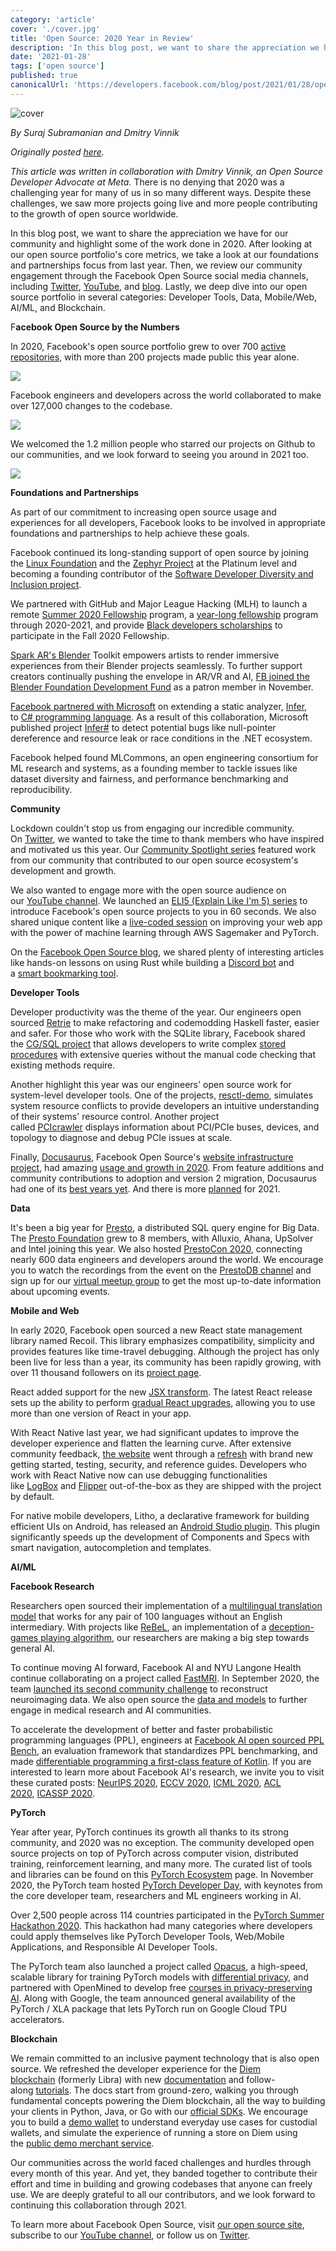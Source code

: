 ```yaml
---
category: 'article'
cover: './cover.jpg'
title: 'Open Source: 2020 Year in Review'
description: 'In this blog post, we want to share the appreciation we have for our community and highlight some of the work done in 2020.'
date: '2021-01-28'
tags: ['open source']
published: true
canonicalUrl: 'https://developers.facebook.com/blog/post/2021/01/28/open-source-2020-year-review/'
---
```


![cover](./cover.jpg)

*By Suraj Subramanian and Dmitry Vinnik*

*Originally posted [here](https://developers.facebook.com/blog/post/2021/01/28/open-source-2020-year-review/).*

*This article was written in collaboration with Dmitry Vinnik, an Open Source Developer Advocate at Meta.*
There is no denying that 2020 was a challenging year for many of us in so many different ways. Despite these challenges, we saw more projects going live and more people contributing to the growth of open source worldwide.

In this blog post, we want to share the appreciation we have for our community and highlight some of the work done in 2020. After looking at our open source portfolio's core metrics, we take a look at our foundations and partnerships focus from last year. Then, we review our community engagement through the Facebook Open Source social media channels, including [Twitter](https://l.facebook.com/l.php?u=https%3A%2F%2Ftwitter.com%2FfbOpenSource&h=AT0jrB5KbdQF87sS_mzc3rix3EMr3sVzTYG_S6Lx1wpTRbCW4z6CskWBsGyzwvkMkxZES2NaR122HYWrqrzRapcEylbHJso_peYL0PR6q6KG4GrKdTwz5_bqeDso2CYyc042LDRMhp4bod__ZUieoCqMIoWro3udGqgYd46Oiy4EECu3S61DHURF), [YouTube](https://l.facebook.com/l.php?u=https%3A%2F%2Fwww.youtube.com%2Fchannel%2FUCCQY962PmHabTjaHv2wJzfQ&h=AT3iOmN9HfJ_0cSWkjd_mpfSPKOuUMD_6F7npNQrphdQoX7A_cqPwJgypsBT5L31f87Ff8WNcTrilu56rm49W9Ddhv5t4DTMFawAUbdgh9Jo7EV4uo3zreQhfb8qvFad2xuvVkQxeBHLQ_BFxE5yZh4Ec-wvryoXWXeV_HuulJ4), and [blog](https://developers.facebook.com/blog/open_source/). Lastly, we deep dive into our open source portfolio in several categories: Developer Tools, Data, Mobile/Web, AI/ML, and Blockchain.

F**acebook Open Source by the Numbers**

In 2020, Facebook's open source portfolio grew to over 700 [active repositories](https://opensource.facebook.com/projects), with more than 200 projects made public this year alone.

![](https://scontent.fyvr1-1.fna.fbcdn.net/v/t39.2365-6/143326803_789981921931781_3625414714551932602_n.jpg?_nc_cat=104&ccb=1-7&_nc_sid=ad8a9d&_nc_ohc=U_pEBQBKRx8AX8NaZkU&_nc_ht=scontent.fyvr1-1.fna&oh=00_AfD5qqU3L8SX3V9pZBmafl49OYT8vOVgADQ3ObFu1hFieg&oe=636B2937)

Facebook engineers and developers across the world collaborated to make over 127,000 changes to the codebase.

![](https://scontent.fyvr1-1.fna.fbcdn.net/v/t39.2365-6/143272396_168278474745372_6971491882314882333_n.jpg?_nc_cat=111&ccb=1-7&_nc_sid=ad8a9d&_nc_ohc=lntReFoSzYkAX_Vbl97&_nc_ht=scontent.fyvr1-1.fna&oh=00_AfDZIl7a1_FxtJbmRcNWuL6oWzHxNQI7xC1htfEa173bGQ&oe=636958A9)

We welcomed the 1.2 million people who starred our projects on Github to our communities, and we look forward to seeing you around in 2021 too.

![](https://scontent.fyvr1-1.fna.fbcdn.net/v/t39.2365-6/143384413_540210096940347_1225666321604919029_n.jpg?_nc_cat=108&ccb=1-7&_nc_sid=ad8a9d&_nc_ohc=WcDnIsaLtuIAX-Zu_VE&_nc_ht=scontent.fyvr1-1.fna&oh=00_AfDOztalRERJC3C7jd478htYDddS_y03J-E9e-KXmJcLrA&oe=636B00BE)

**Foundations and Partnerships**

As part of our commitment to increasing open source usage and experiences for all developers, Facebook looks to be involved in appropriate foundations and partnerships to help achieve these goals.

Facebook continued its long-standing support of open source by joining the [Linux Foundation](https://l.facebook.com/l.php?u=https%3A%2F%2Fwww.linuxfoundation.org%2Fblog%2Ffacebooks-long-history-of-open-source-investments-deepens-with-platinum-level-linux-foundation-membership%2F&h=AT2QpYl1IfwuH8LJrilxDPd-5exDtYfA6rubzsJ3If9tlS71-dAl3F6ONultr2047DBsbl3qz2Z3BfLcg-eaEDgde9nsgtGAbFfzQ-H0yw8QaIQRwvaTciVkI8D0Ew1XPBAM3kMwGA0-UlxHSsZpBOXS6CyMjk_G7Iy72YGgcUw) and the [Zephyr Project](https://l.facebook.com/l.php?u=https%3A%2F%2Fzephyrproject.org%2Fgoogle-and-facebook-select-zephyr-rtos-for-next-generation-products%2F&h=AT3ld1bF5OHWv4LFwtOIhWoBFiR91RUODQKOLJg-oEAql3SQ8LM1SWJHfqu4ZVS7RfNm-UVe6VyhusjysZwiyQWPPyIl3t4up72SSKIkZ0rPbKv0kMlWxYx__qikLYCbwCWfQyKYdlr9FKNigNIM3i17siXETfOp9PtbVoLu4z36YdiGqP37qO3k) at the Platinum level and becoming a founding contributor of the [Software Developer Diversity and Inclusion project](https://l.facebook.com/l.php?u=https%3A%2F%2Fwww.linuxfoundation.org%2Fpress-release%2F2020%2F10%2Flinux-foundation-focuses-on-science-and-research-to-advance-diversity-and-inclusion-in-software-engineering%2F&h=AT3rFm_oE2LM7Qk-eb-wjRSEPcmCsrzWwIz8dySnvimX8UdSFUrdcEKrduopUhdYOwQBhfY_nlsEt3yR-aSdNzNT4vqLTaG1BO_qd7cFy0iljOL3GJdxYf2oEOOdi-iNAx2qEyTgDgnBsIhF76K6pXJO9lx5BNVgIMlQg9iXLS0).

We partnered with GitHub and Major League Hacking (MLH) to launch a remote [Summer 2020 Fellowship](https://l.facebook.com/l.php?u=https%3A%2F%2Fnews.mlh.io%2Fmlh-fellowship-the-future-of-tech-internships-05-04-2020&h=AT3oGSKk-xo3nGoCRycF2D5oW26oDqWxry8XmpHpddO5pBTm28Au3k5dwJZNOezf-e7LJkRWttPJz9IoiDEmPAMicZKG2rpyXVNUZ1afWsWhCuJmBKunQH9eX8WRgqZPkJ7h0KXKt3HLEM8IsxMxBguZWkh1Fa9Pw9Mkuwy_eEU) program, a [year-long fellowship](https://l.facebook.com/l.php?u=https%3A%2F%2Fnews.mlh.io%2Fwelcoming-facebook-back-as-a-sponsor-of-the-2020-2021-mlh-fellowship-08-12-2020&h=AT1_6L2BZICHH9qd_CuMn5QkL0xF7X_H9NzCPFJP0ppEqhtebFhTmxYswlnDqXLo2CvpVHOow2NgIz0wxFn8c2Dv1yfZqQLzqMNB343zAihoZlY-MJBKdXk_oEd8SdVByUxEJiPQleBlsFHPOPMBmKI2SQK_JhwLo2OwSPCXbEM) program through 2020-2021, and provide [Black developers scholarships](https://l.facebook.com/l.php?u=https%3A%2F%2Fnews.mlh.io%2Ffacebook-sponsors-major-league-hacking-scholarships-for-black-developers-08-26-2020&h=AT1dqr920xc9JDiRIGXpXDr5sd0-tiLsEuCZbUaSyqSSqb5MWU24Sh718LqN0NbORnOqrSFm0yUQuwGyu7ysN5ZfqEpIvE7Kbvz1bA-5S_bxOcqI_9__MqV7ZNvNrXiomwDXvYBV4gxhSQiwRMnJE6A8SjyoAHINe4w08xmqs_I) to participate in the Fall 2020 Fellowship.

[Spark AR's Blender](https://sparkar.facebook.com/blog/new-spark-ar-studio-integrations-arrive-in-blender/) Toolkit empowers artists to render immersive experiences from their Blender projects seamlessly. To further support creators continually pushing the envelope in AR/VR and AI, [FB joined the Blender Foundation Development Fund](https://l.facebook.com/l.php?u=https%3A%2F%2Fwww.blender.org%2Fpress%2Ffacebook-joins-the-blender-development-fund%2F&h=AT1rUW57hF5Kdz6fdkaO9dvdC1V_ZbC5fVMmIautNJZqVTFqIgbDuYCshZjzYBSgOzPbk5bJVpUuy0K-fKRh-Jl4lY2-o1EHawvbErK2f4_SGt7f73j8rYuq9miYy5GC-aUCnq_fvUkBGidkhrl-YsooULxQLYvi06OPeGiEYdA) as a patron member in November.

[Facebook partnered with Microsoft](https://l.facebook.com/l.php?u=https%3A%2F%2Fengineering.fb.com%2F2020%2F12%2F14%2Fopen-source%2Finfer%2F&h=AT3HGll4-DYvOQHTAUbI1EW2_pBNQvEkwCJmkKnVj_00x0gUsHghlb0qZ0PR-twVcUWcCHVujEcLWyJDgb9iciYKjFZccnW2MwRxsA4IyDSm3X-w_UaIzzS3vbFYuivWcgrdmhJ_4MNUfjHowmSSHDtnh7LClndNopEXquGti1E) on extending a static analyzer, [Infer](https://l.facebook.com/l.php?u=https%3A%2F%2Ffbinfer.com%2F&h=AT0--hhuN3ilpTt1ReF8RaSAaEOBwrTA6J2G9xoWsos-EgNEu1ybqs2bFdIglaOMtX_DYpTMiWUnO5wDnOgzh7NpfJdtQn1Ja-yoWAOeNNjS4v94RCLVTpTSnWbrAbfP1IGPOYZsEY0S_MTBTGBsIzr3XiNSApakE3QxvlsEnlQ), to [C# programming language](https://developers.facebook.com/blog/post/2021/01/28/open-source-2020-year-review/#). As a result of this collaboration, Microsoft published project [Infer#](https://l.facebook.com/l.php?u=http%3A%2F%2Fosoft.com%2Fen-us%2Fdotnet%2Fcsharp%2F&h=AT0npx5Y48RdvZXbN9OERwx9HBVPfwJxaZAQQuFArK8rUBTTKYDPNdmLRB1NuPH2Ze_KbGQk3SGTRw_VVR3ZuCoS6_rJ3-z_a8jMkmyID-h3sHbBZvi_BKbHJlInWC0My24sGXRhwayX0oCu7shkBSTD_X5XWXKuUFfrFMItRcg) to detect potential bugs like null-pointer dereference and resource leak or race conditions in the .NET ecosystem.

Facebook helped found MLCommons, an open engineering consortium for ML research and systems, as a founding member to tackle issues like dataset diversity and fairness, and performance benchmarking and reproducibility.

**Community**

Lockdown couldn't stop us from engaging our incredible community. On [Twitter](https://l.facebook.com/l.php?u=https%3A%2F%2Ftwitter.com%2Ffbopensource&h=AT2Exnq_OWSIc-4RNc_GrvXw-Ku4Uyyefx88E2oDxlw7Y9igM1k3PiH7JMyuh3QoCP3hrAqVQlNGaBt4VgjWaaoKpBNSrFAwJdWeuLWC8ty5Vf3cocUUhBPBxEYNlTMiNVjNPHOtFheqrvui4HPBAH_EQur6snUUouXcGG74ZGRmdSV_7-4DIonv), we wanted to take the time to thank members who have inspired and motivated us this year. Our [Community Spotlight series](https://l.facebook.com/l.php?u=https%3A%2F%2Ftwitter.com%2Fsearch%3Fq%3Dcommunity%2520member%2520spotlight%2520%28from%253Afbopensource%29%26src%3Dtyped_query&h=AT3vcp_Fw_vXUGP3AYqTs59p7dh2utwxD9nx1O2URwNJTCyyIUGJQupvZUGfFKXNdrEv7AFPsBOxtsOchNTvLJ07-RzTB8akIX1ktFqVzWqruDbaDroNe4uaSFTIYu_p4A-AJdelw6lKRXp_n6hsC8RA2gXn8R5i9x5HfAn0LJE) featured work from our community that contributed to our open source ecosystem's development and growth.

We also wanted to engage more with the open source audience on our [YouTube channel](https://l.facebook.com/l.php?u=https%3A%2F%2Fwww.youtube.com%2Fc%2FFacebookOpenSource&h=AT2s6FDUoqwiYPmpGFGcO2N-B7Dx15_ueobKuU_DnSvz08uj2L7g_P0bTrF2tD_MhSpt3-pwgCoiZNLX6x9L9kBfVjChUHYwM467_Tcs4D0egwO6HX9Kk1UshYNHwTbLNqR7-v6nRFawy4WWNQn_uzVm_7FeZadQDyj7eTZIci4). We launched an [ELI5 (Explain Like I'm 5) series](https://l.facebook.com/l.php?u=https%3A%2F%2Fwww.youtube.com%2Fplaylist%3Flist%3DPLzIwronG0sE7cCot-0yCbnuR6sAe7PIYX&h=AT2PqM4kUWoNPXtg_mN6ujGe0rch5QlWwh2DsUjhGno_GFN3TskJWnb4pY7XvWrQl5SnydhEf1t759LzPFZnE_KMhlP_N2i23u-wzoiozK3nF5QvfWMzUumZ0FDQsQrENuFDJL4e8mjBvuI6QRaPTmht-nNvvcjK_DGXM8G3-vo) to introduce Facebook's open source projects to you in 60 seconds. We also shared unique content like a [live-coded session](https://l.facebook.com/l.php?u=https%3A%2F%2Fwww.youtube.com%2Fwatch%3Fv%3D-eNu5hS94z4&h=AT1RVJElnpQpxgFyo9_MDZSVqEcYE7ynFboXcPU38qbGse-0OktfU_R33_yDqtgLZrh5lYAsJpQiSk0EV6yEqzhFYH_t25mX4anCcAA3dKgOlaMEM1F__hbWUZZbAJaUdBTZ6Tl7vc5FbyfvRYARZOAN3-QBT1be31AK32-nNfWqvMGngF42QmX0) on improving your web app with the power of machine learning through AWS Sagemaker and PyTorch.

On the [Facebook Open Source blog](https://developers.facebook.com/blog/open_source/), we shared plenty of interesting articles like hands-on lessons on using Rust while building a [Discord bot](https://developers.facebook.com/blog/post/2020/09/30/build-discord-bot-with-rust-and-serenity/) and a [smart bookmarking tool](https://developers.facebook.com/blog/post/2020/06/03/build-smart-bookmarking-tool-rust-rocket/).

**Developer Tools**

Developer productivity was the theme of the year. Our engineers open sourced [Retrie](https://l.facebook.com/l.php?u=https%3A%2F%2Fengineering.fb.com%2F2020%2F07%2F06%2Fopen-source%2Fretrie%2F&h=AT0O9gR1xtmjZ6zu8PNlWdJalaHxsA6U25jxWR9b9oIOVrvj_hSx-Kbht9vrv3psyWV3Bt5nVwcIMYNhYMOu4LRqVm9uUpK-CgECH_FPMfOMpqni5ZsDVQ17gDyxmAyqKSNVuLlWuFrYZ6lUxrgeSbRrhDr5y_jfZG6fM2bDgNg) to make refactoring and codemodding Haskell faster, easier and safer. For those who work with the SQLite library, Facebook shared the [CG/SQL project](https://l.facebook.com/l.php?u=https%3A%2F%2Fcgsql.dev%2F&h=AT155I5W0U2JIZSP1ZZDa3sGsUwG_PzEjyvTgZPg3xhVFOy7VoGu2ToBr6X__wqyKhbhfvwisWLkR251gq-HXJhgztq4o9gkU_zJnMzqaqHnfL4VUb3xJt7QpoIaL3VHp45XNPBt2OwbwhO_2VBRVG9h4K4OaussUE36yddLDIc) that allows developers to write complex [stored procedures](https://l.facebook.com/l.php?u=https%3A%2F%2Fwww.w3schools.com%2Fsql%2Fsql_stored_procedures.asp&h=AT1xIL3E989d5KiVydDqlCSOo4cx_33HW71o2Zoi2ZyhEufLuOva9wDmUUNOIRfQ0vDf1Ggxr7EoIMchQCa37TdDMZyjT_x-lqATMpLWjLAmGUrHnO2iMZ1QpsfaKZ9yqtCYIXCvbXb7Jx8zgys95Hrx1W3yxoe_GMkcy6JqXMw) with extensive queries without the manual code checking that existing methods require.

Another highlight this year was our engineers' open source work for system-level developer tools. One of the projects, [resctl-demo](https://l.facebook.com/l.php?u=https%3A%2F%2Fengineering.fb.com%2F2020%2F10%2F14%2Fdeveloper-tools%2Fintroducing-resctl-demo-better-resource-control-with-simulation%2F&h=AT1LsBBSUPesLd5AS8MjXLGPObQHC54CU_TzQuF9WKrmH0KGMHI581y8_5GABaf8ILnIpWcK3BYTnND4fyb4LVDiAifvpoRWxDP7fpKy0tQg5HhgX4ONu8kN-vGhfvEb7k99aCDf6nY_W55-taAGVM86vLuKDWzQCvnDKoJZGV8), simulates system resource conflicts to provide developers an intuitive understanding of their systems' resource control. Another project called [PCIcrawler](https://l.facebook.com/l.php?u=https%3A%2F%2Fengineering.fb.com%2F2020%2F08%2F05%2Fopen-source%2Fpcicrawler%2F&h=AT0NJ8n7euM7ysZMkL04Oz3CvzJoNJeRdklXWjXDGSsF1NNgUr4M6e4tV-QYSJl2OsR02i1LtxZAC8Q8F_kV-XmKIF7CtTzje5BEC7t2qt_ZdYDeBeErr1Jo87YRWCmSfqbKMWJH47jUYNMtycz8Ydmvey4qV87cJ-Lnm4giNpw) displays information about PCI/PCIe buses, devices, and topology to diagnose and debug PCIe issues at scale.

Finally, [Docusaurus](https://l.facebook.com/l.php?u=https%3A%2F%2Fv2.docusaurus.io%2F&h=AT0ji9MLcko9WlbZfWEWpwNizsr4hgVYv0caTTS7T38plqCpgwEovsPfJ-SuuLPgcpGPpc7Qf3o-O-s99YxIvHQB-ouF8A0-HL0tRKtHFoDHON-1oyUf5t7lXu3_V3eljtpFx9HE9eorroVrMPbrVFaqKHShIooJfM7rnK4Enc4), Facebook Open Source's [website infrastructure project](https://l.facebook.com/l.php?u=https%3A%2F%2Fgithub.com%2Ffacebook%2FDocusaurus&h=AT3g6ggliAW3op54elGgQmwi3U7eZA75hbjxYFCzgQsikxHgaoQF44Dx3Q5xzFH_qS1ABe2AgQe-MjzX_yB7K01ui3zQQAZ_nfH6UP0s8AhfKL_ynzpnKAHlTMf0xYThaEEnIcqgPDd6eGpI_2dTOVJXqWwEirPIQjXOzOQ0u1Q), had amazing [usage and growth in 2020](https://l.facebook.com/l.php?u=https%3A%2F%2Fv2.docusaurus.io%2Fblog%2F2021%2F01%2F19%2Fdocusaurus-2020-recap%2F&h=AT14kbcBz7REMLzLMvGIfDhJXm8XfkAyT0oAANB_O0FvQ2GpnDrnFCcENGFnVToVCW2_Pq0Nd-Smeb2dTnh-mqEHtLhw34I5FVp8OBfOG3rfBxV2kEbHL83M7T561M_6xcKCIFu06tJ3fLocW2VGxccUyZYEdbSA2jRUFjVW-o4). From feature additions and community contributions to adoption and version 2 migration, Docusaurus had one of its [best years yet](https://l.facebook.com/l.php?u=https%3A%2F%2Fv2.docusaurus.io%2Fblog%2F2021%2F01%2F19%2Fdocusaurus-2020-recap%2F%23github-activity&h=AT0oXbMO1bvi8VRXtfsQ39SxGS_Fk3u-yneHGnR-M25jQj1wV807-EA5PVIPKf3MbSYLPj9S1iYVO8Oj_Wr1C494nJGY4iunsrtPzkw6_Zq0pMtmqZbZ9jieU9yemnAtWpowODzZpoXcL1AqCSS6h9JbuDZg2YQlr7luxnjivEw). And there is more [planned](https://l.facebook.com/l.php?u=https%3A%2F%2Fv2.docusaurus.io%2Fblog%2F2021%2F01%2F19%2Fdocusaurus-2020-recap%2F%23whats-next&h=AT2wn6x_5NjnDsh2WNTNblwdFIlvlecbWOCja9J74euWfHacgY_SvY7KTRQzyQglh3MCcnpLCnszwWAiHuVlp-Vk1Zng_Pi6FRTrJOf9G2DPUCVunmh1yXmDtJ0tIK07BR56E-e9on3nI5_OluFAIgkLOKTh4uk_7j5lIY9HGsQ) for 2021.

**Data**

It's been a big year for [Presto](https://l.facebook.com/l.php?u=https%3A%2F%2Fprestodb.io%2F&h=AT2tanOmQZ6uU5RmeebHOapEwN9Hd80SOCDjS_xBL300n2kAwXrj62pT9bh60uFTSjTp4AdCKW6wP1pUvqRQzzWJqyvznQYjkEIolZ3fIxYOWvWfQeNNhHYIkhatTeU5oil_pLVA3SIUw_V-FDwgXRMJ8_79NNZABYL6YA9kwOE), a distributed SQL query engine for Big Data. The [Presto Foundation](https://l.facebook.com/l.php?u=https%3A%2F%2Fprestodb.io%2Fjoin.html&h=AT3zAp_VvXTRhm0l7cM5-DSVNpIXvUHwcMj8px9y6_df4zrCN8l0MAAKtfFFVMNr8OYpvOlEuyzhaLiEf7AujSdDCvcr0-K-i1THrO_JchAhGN8guZCcF7qkYhcykkt25r6WsEclBD4TCZE6IHTMez-Y6QE-fC8owjdSyBLFpqo) grew to 8 members, with Alluxio, Ahana, UpSolver and Intel joining this year. We also hosted [PrestoCon 2020](https://l.facebook.com/l.php?u=https%3A%2F%2Fprestodb.io%2Fprestocon.html&h=AT3a1kYP6AwzUg_5--k5bFrYXcWaWXqHbF1_NA-oD_zqxB17J2BAbil0WPGLqKGTWCRQP1aF60mlkv2BzW4TYaLprR-hHcWCHIqC7dPdf2XF0fEzyVA_glOkOWConRPOb4YtHAWQcyyRi_jZSx7i8CdUoQNhRTGxuYveSgoDHkc), connecting nearly 600 data engineers and developers around the world. We encourage you to watch the recordings from the event on the [PrestoDB channel](https://l.facebook.com/l.php?u=https%3A%2F%2Fwww.youtube.com%2Fchannel%2FUCwuYAEybmcgOfbPvG1SKiFg&h=AT1xqdUGw-1s_WhxNf9-Jgl1wi-jyNm44BjDto77GxJHTZw8fFLMdeIIa7LothV1-vw9OOqMOyuQugioZeL8DNNlcCukaJKSj3n1UXdZNB_Oc_zr9JpGdpRTjQOFkiDhgadkgIROZzycstpIJsYDxzrRToHKLer6dkPhf3WvAG0) and sign up for our [virtual meetup group](https://l.facebook.com/l.php?u=https%3A%2F%2Fwww.meetup.com%2Fprestodb%2F&h=AT0tBdJGrv2ja0ajm1Ta0DMzNqUYaF_GDQbxIUgVMLFC8Q9EK-F2b_3wZQ9pl7ZrRARp721naonzAC96NqU4FQ0jTvW5nhQD3JF4ba3Pv_4QPmSB8let7FJ_2vmfzmABl1hK99JoU-RDwP3Lnqx_CZGgAOyKJDXIgciJEQJ6RUg) to get the most up-to-date information about upcoming events.

**Mobile and Web**

In early 2020, Facebook open sourced a new React state management library named Recoil. This library emphasizes compatibility, simplicity and provides features like time-travel debugging. Although the project has only been live for less than a year, its community has been rapidly growing, with over 11 thousand followers on its [project page](https://l.facebook.com/l.php?u=https%3A%2F%2Fgithub.com%2Ffacebookexperimental%2FRecoil&h=AT1veDuUvjepUU7JwjUESgTDyrEKG8vCAfmai5rov10KaBSNrj2kzLEHnGKp45GNUWiPT62OJMo8HBYPu6Lrge5WivelZfi78w7DN7jbyTDepO9uySH22y_uLpmV0gYWBE6z-T9I_NKTHhB7mwmhUr3FNkUA8BBbTUSVc15Ej0o).

React added support for the new [JSX transform](https://l.facebook.com/l.php?u=https%3A%2F%2Freactjs.org%2Fblog%2F2020%2F09%2F22%2Fintroducing-the-new-jsx-transform.html&h=AT3YRy16Am6x32SyNOoycTdSSBVgxIg0aOZr3Js-pg7mWb9vyaNQw7-m0eLEr8KxpM1DuaUKoGW5Gu3niW3OMrbvh6gilHDsgsoIX0ia8p4xg_SZD4JA5Rp8KgVFkrK7ACL5heCvvWSkTUEn4Qo2fEBvdTqiJw8wpbsWgjS7Nts). The latest React release sets up the ability to perform [gradual React upgrades](https://l.facebook.com/l.php?u=https%3A%2F%2Freactjs.org%2Fblog%2F2020%2F10%2F20%2Freact-v17.html&h=AT3cK1VzrZWNY40qTASJOaJLTY2eJXUIbmq5soEwVnvkF2bywD15KI8SgyeA7oRfVxXaN6ERn7xfH5--Sm3vaj49Ww_NBaF3nRaBYDUcZNQGok5WwchV3Ph4VEFLZ2nn-iexcVYR2mG0g9L9eejMNFV8-qq4ecuojgJbN4UCS2w), allowing you to use more than one version of React in your app.

With React Native last year, we had significant updates to improve the developer experience and flatten the learning curve. After extensive community feedback, [the website](https://l.facebook.com/l.php?u=https%3A%2F%2Freactnative.dev%2F&h=AT1UC5U3JxEi-JoMcG9_NveOy6ZrxRb0ckF-Q3QFY5TJ5cQDhge4am2isKARHxoxY_3CkVEbMJhmLJ-EYsa1B-RTw5gvDxp1iMUnb0BFn6GPFn_qgK0K2ok8WtJt4qkReYE4_n96ufFfcDW2YHojBBdINqjiECkNxkJ2eWSPRUY) went through a [refresh](https://l.facebook.com/l.php?u=https%3A%2F%2Freactnative.dev%2Fblog%2F2020%2F07%2F23%2Fdocs-update&h=AT02BUL-yRD6a4Dh-gTc6u-Zu0ZNFP0cTK4Qk0_nmbjTl_dd1u0aibtMulzjgGYzMNTbY1IQg5ziZVSvCKxqZy14PWNmU_bDDyeFlhYFCvhd-f5JJnOV32jflpH0MmttYYDX355Tm4NR_vYRLVTQ4Ghyr0MMQEwos3b6qbB23VY) with brand new getting started, testing, security, and reference guides. Developers who work with React Native now can use debugging functionalities like [LogBox](https://l.facebook.com/l.php?u=https%3A%2F%2Freactnative.dev%2Fblog%2F2020%2F07%2F06%2Fversion-0.63%23logbox&h=AT0j76whqRmuSuCfuoVGeIlADZvlttoHxAUbyiPvseRF30N3g_wSjrpjKTU1ijeFgVjxs3lz1kZEh9NTzEKNfIZEN-Jyx-VY71men-KcsWXuGnfLioEzvHApjNjvasMli8NOF9sciHA3eHG9nV1H91hVTto3G9vazKNPT0VCHOs) and [Flipper](https://l.facebook.com/l.php?u=https%3A%2F%2Freactnative.dev%2Fblog%2F2020%2F03%2F26%2Fversion-0.62&h=AT3DFjJQpSvhEZTCqgv8wJh7MzLquIwGF3OZkvi3WORnAI2CDQDFN5_F5Z_kLQ6yiaX7s_dkkPDO0nu7WF2YC8e0-mwk63MzC9kyxyZlQgXA0I9Tn5wm4Ya-77COrSJPurDxSse5yymREjWwV75hDTPZtSI3iwkoHOFLmTOVM5s) out-of-the-box as they are shipped with the project by default.

For native mobile developers, Litho, a declarative framework for building efficient UIs on Android, has released an [Android Studio plugin](https://l.facebook.com/l.php?u=https%3A%2F%2Fplugins.jetbrains.com%2Fplugin%2F14468-litho&h=AT3lpLuXwoCU-3ValdM914Q4_OEVW0L77j5LObZ2jfscUQaLAFH7ff5nlAEkPIxpc-EMn7YBA1Iw8aO8YIpf97a9T0De_CUibfm7CV-kHOv6-BdzcNJrhbJuH-4-aUU6aMALaqUXv6ZkP07CJ22dZufp1sZY1mJO1o3VRK4hDqI). This plugin significantly speeds up the development of Components and Specs with smart navigation, autocompletion and templates.

**AI/ML**

**Facebook Research**

Researchers open sourced their implementation of a [multilingual translation model](https://ai.facebook.com/blog/introducing-many-to-many-multilingual-machine-translation/) that works for any pair of 100 languages without an English intermediary. With projects like [ReBeL](https://l.facebook.com/l.php?u=https%3A%2F%2Fgithub.com%2Ffacebookresearch%2Frebel%3Ffbclid%3DIwAR2Rpx9x3OC-f_t0CFmq1u7_xRteDqMDpxTwKAvPgFjML6iaAPTD3nqcCYw&h=AT0YT8b_c6DzqNaQJf1BW6NdO5079F7EGKZqEqfjpV4fdhnyNmz5lmgGfmmep2W_VK7byRvQWe42lvI1cFkUtCjNu9q5Tk6n-R4NDr-yVlcymNVbhJKNQCZ0gSvzp6u8jVAaIF00oH10YfgNGyv9ir0b_X8rDDwqNob8EQj3qDfFxbsHaUZM363U), an implementation of a [deception-games playing algorithm](https://ai.facebook.com/blog/rebel-a-general-game-playing-ai-bot-that-excels-at-poker-and-more/), our researchers are making a big step towards general AI.

To continue moving AI forward, Facebook AI and NYU Langone Health continue collaborating on a project called [FastMRI](https://l.facebook.com/l.php?u=https%3A%2F%2Ffastmri.org%2F&h=AT1kjicb5vbkzfzc8faQL9P79AuYJjyF64lfQYdhO4_HHoyZ2yLE3EQFUVWDQbqucMKvTuYjIlFxM578Yh7lAXnNycpnLfPzJ6EcjBxEgt_oSAHiKi_ajZ12pYMNvdprr2eVUK9lzwD0ClV10XUWHFbF7PTZV_gBwvUP_02EBBM). In September 2020, the team [launched its second community challenge](https://l.facebook.com/l.php?u=https%3A%2F%2Ffastmri.org%2Fleaderboards%2F&h=AT2kRYsn2Izpp-GZHi4sbunvH2HHbuDKg7So3ZATTQlqcMTZdsmEJdd0tXckoFwDBeu_VSuA5sbZDVkdYsGydIQuxBWp6UNfYE6Lt15G9Hw049TVVw4ULK7cKFWs6EA3mZ9tKzErOJzvWuu491Z6XkSysBAq7KnTMLC0P5gTWOM) to reconstruct neuroimaging data. We also open source the [data and models](https://l.facebook.com/l.php?u=https%3A%2F%2Fgithub.com%2Ffacebookresearch%2FfastMRI%2F&h=AT1gP8Aj_wdzCK7tDhogDT1XXgSzLPfmgytdWZ0thF3YEYqZrKp02r-W1Fypzw2B58hiFTzqLy8p2jkNDW_vSkXgWcZZ3V_Jl0SwbRGjQNYdLo9Loif_H9Uj0JCYHi4QDbxNBkK2NOVZEmoVwO9rdtx8Wq4rcM4nfP6B07jaKOk) to further engage in medical research and AI communities.

To accelerate the development of better and faster probabilistic programming languages (PPL), engineers at [Facebook AI open sourced PPL Bench](https://ai.facebook.com/blog/ppl-bench-creating-a-standard-for-benchmarking-probabilistic-programming-languages/), an evaluation framework that standardizes PPL benchmarking, and made [differentiable programming a first-class feature of Kotlin](https://ai.facebook.com/blog/paving-the-way-for-software-20-with-kotlin/). If you are interested to learn more about Facebook AI's research, we invite you to visit these curated posts: [NeurIPS 2020](https://ai.facebook.com/blog/facebook-research-at-neurips-2020/), [ECCV 2020](https://ai.facebook.com/blog/facebook-research-at-eccv-2020/), [ICML 2020](https://ai.facebook.com/blog/facebook-research-at-icml-2020/), [ACL 2020](https://ai.facebook.com/blog/facebook-research-at-acl-2020/), [ICASSP 2020](https://ai.facebook.com/blog/facebook-research-at-icassp-2020/).

**PyTorch**

Year after year, PyTorch continues its growth all thanks to its strong community, and 2020 was no exception. The community developed open source projects on top of PyTorch across computer vision, distributed training, reinforcement learning, and many more. The curated list of tools and libraries can be found on this [PyTorch Ecosystem](https://l.facebook.com/l.php?u=https%3A%2F%2Fpytorch.org%2Fecosystem%2F&h=AT2aAGjk1tNE4yqFyPwn2K5YhjzC6v7AHnbqwhNh_ELI8z2qJVRICtPS0UVk0Rw06S-KHe-W1mt50CAyvpyzswMba8d_4eToSX2lNAZ-uZv9S2xYwVVwtpWupr4yCcmNYlfadEyxenaTuyHIu4VLu3W8uMRwhGNFo0fJBcpcaNIkWgnD34guV8AR) page. In November 2020, the PyTorch team hosted [PyTorch Developer Day](https://l.facebook.com/l.php?u=https%3A%2F%2Fwww.youtube.com%2Fwatch%3Fv%3DjaPVoObpdO0&h=AT2n-TtmNFjjV2Z38WrZTr1qxKRtZ_XrNAI-BAvf5NZsN5tGPeYA-DreOquP1xTsCBABHa7JFxt4859xXxwMSryMXVNMDu-yqXpubyDdVDyVfEjvF-sa9xTg32WH4BWRGpg7hbB2RYiSJdhNUk9XrumPTWl-vDqM-PLJJ8D9xUM), with keynotes from the core developer team, researchers and ML engineers working in AI.

Over 2,500 people across 114 countries participated in the [PyTorch Summer Hackathon 2020](https://l.facebook.com/l.php?u=https%3A%2F%2Fpytorch.org%2Fblog%2Fannouncing-the-winners-of-the-2020-global-pytorch-summer-hackathon%2F&h=AT133F83sO0zbGuIokNukofrtsnO1Plb3BtlEqf5FPexQb_bbZLF3jdvCw2WhtzI_k9SPjiBJgYq5_unyALxoDt5ing8eSHcY84bfa5ArbolkZbmVHBXWJEQ1FaWL4Y929BDsUWhDTQ6vvAXUqCJTe4F8w4FeFmCg7UZzYNP_BE). This hackathon had many categories where developers could apply themselves like PyTorch Developer Tools, Web/Mobile Applications, and Responsible AI Developer Tools.

The PyTorch team also launched a project called [Opacus](https://l.facebook.com/l.php?u=https%3A%2F%2Fgithub.com%2Fpytorch%2Fopacus&h=AT0ReZCgr77Q2SsNct9AuSI7pzVLHzb8Q19OOeWewbGsYoSXJcfwuIG1qoGmeKKQZjPrlH4bV8CohtSGSE5Ykwure5ztcatyP7mPtL5ZNw5Csl7eC5UjGe5ZHOfiWyMSYWe0Vo8d_YndmYm9gGnMZk4CGMIIaa-_-3z5f8c0FP8), a high-speed, scalable library for training PyTorch models with [differential privacy](https://l.facebook.com/l.php?u=https%3A%2F%2Fmedium.com%2Fpytorch%2Fdifferential-privacy-series-part-1-dp-sgd-algorithm-explained-12512c3959a3&h=AT12Q4C_A45-2Zvl2ulqnkHT8WtJHKpgebr7l_9N59mhegpASFbFz1lwWRyOpYN46TiRP71NF5ripkvIjhJdhrDdsggUb3OnKefaw0wdFGb3GYTzwvqP2O4EBOG3EYA0qC9ACmtu7s8Un5wM0vd7fvOjCMNy-X6UqCNAZQuWAfU), and partnered with OpenMined to develop free [courses in privacy-preserving AI](https://l.facebook.com/l.php?u=https%3A%2F%2Fcourses.openmined.org%2F&h=AT1BNVffMWPVMjB8uCofye2qYO8N5bgTcfk45M2hV2AdSGqgkIhaFF_MljGOShRG7B_iMuYjSeGLZ4IY46rTn-y05YfitAL-TtwfDLnKR5TvR561M8rDZTI7CwXM1nQ88g0FDzmSay5_ATLw9WpMoph1DkJ0Ihe8PIg2MjGv7Pk). Along with Google, the team announced general availability of the PyTorch / XLA package that lets PyTorch run on Google Cloud TPU accelerators.

**Blockchain**

We remain committed to an inclusive payment technology that is also open source. We refreshed the developer experience for the [Diem blockchain](https://l.facebook.com/l.php?u=https%3A%2F%2Fwww.diem.com%2Fen-us%2F&h=AT3oQCPrDeafjAJMeovYo8Rw_Q3dLdx6dZVeE4apH35WT6s_gp8m6EP5wGRIx6Q2JnclQDH22vmnT2k_3peS_EjNKyEZ6VH1tyxRwfEP1Lfk5dQnS-UxoL28C3VobmYVKoX1Bpbhkbnn844Nc393L0ivB5d2Kiy6xwA5AUXRcbo) (formerly Libra) with new [documentation](https://l.facebook.com/l.php?u=https%3A%2F%2Fdevelopers.diem.com%2Fdocs%2Fcore%2Foverview%2F&h=AT1gbeNOXbsLHtrN4n-kYTmFtilj9xI9mn552Y6h7Ex6ucDMwu-25NIhFH0O6w0OoeJtBJ1iHtz6i2v-YEazQy3Apitt7AC7NCoEMjNZMBhxpMLNnV9QezC_h-5gMKSFNBLTgtFQnSzsiZ2im7ZGcYk2qkLNfqDVW_lp3ny-YYE) and follow-along [tutorials](https://l.facebook.com/l.php?u=https%3A%2F%2Fdevelopers.diem.com%2Fdocs%2Ftutorials%2Foverview%2F&h=AT0NShQ9gZ4kTchkDqj44-OGp1XwLVZi7TR3WaqdYUSBTcZnWjFgPkd6jWjFBHdRHnikJcc4i578KMtWgmCK-6vw6m8CMf58dmWTjELodySzdXXq5cTLgYd1pIGjYR_9RLjtK14lzS6DBFv08BHqPTnRnGddrAEoqfa6ODGeRI0). The docs start from ground-zero, walking you through fundamental concepts powering the Diem blockchain, all the way to building your clients in Python, Java, or Go with our [official SDKs](https://l.facebook.com/l.php?u=https%3A%2F%2Fdevelopers.diem.com%2Fdocs%2Fsdks%2Foverview%2F&h=AT0MM7sfnKrLood39BMPcEWn1tfA641Yy5Epst20nWl0b9hHVPlDaj8lZfF2uzmXtUeF5gKu0KdFRBG8G0rF-V6QeXVioWXrP3VcTGOxbCmcuuTB96zsIuDT9io65fZTslJaEy7TU7txgCGGooxPULj8qwEw0sKM4gygSGKo7kw). We encourage you to build a [demo wallet](https://l.facebook.com/l.php?u=https%3A%2F%2Fdevelopers.diem.com%2Fdocs%2Fwallet-app%2Fpublic-demo-wallet%2F&h=AT2tkRuSaToE0LI33KdmKew8MiN6xIGdDvYzJOlCSOoejLYtW1Gq7MrbT28POu4MYaT95lcVH296_vw3N_x0gOTgUXG-YIVXKxkldqikNncTJXHZ25gT-CnIS41GqENeU6MQRXq-PrUmMCCLIjGy5Kr7qpnpTxmiHDfEkeDRrR8) to understand everyday use cases for custodial wallets, and simulate the experience of running a store on Diem using the [public demo merchant service](https://l.facebook.com/l.php?u=https%3A%2F%2Fdevelopers.diem.com%2Fdocs%2Fmerchant%2Ftry-demo-merchant%2F&h=AT1KO8dPfBE8cGPKzFTAx2nAAfFm3spC4LvIr26HVocNhkMD0sp6AC-r4t-XGrs8M5c1mbiTKL62bU4xL4VRS5aIUbvugLIyp34LZl9VJrO4-ElkO2YeQmgG_JaPCv6Blwt3G8SFYady2gJOSNtyudQwcNOj1rKKPrBOI1yrA2Y).

Our communities across the world faced challenges and hurdles through every month of this year. And yet, they banded together to contribute their effort and time in building and growing codebases that anyone can freely use. We are deeply grateful to all our contributors, and we look forward to continuing this collaboration through 2021.

To learn more about Facebook Open Source, visit [our open source site](https://opensource.facebook.com/), subscribe to our [YouTube channel](https://l.facebook.com/l.php?u=https%3A%2F%2Fwww.youtube.com%2Fc%2FFacebookOpenSource&h=AT365Uwf4pJ8j3zpQXaAyGdrJGhUQxPEbIchlF-tlKQ15Kg5SFiDGiJds4XNAV_E2gTUXmEDtLp_T88tCJ-ywAhgwrPM6afdR7Gst0OtEZsiFX2RizA2TYqO4v6v1T16AbS9T88O2w1FB8dL-aqe_aZlt34KT5EmXBNQH4Gm1GA), or follow us on [Twitter](https://l.facebook.com/l.php?u=https%3A%2F%2Ftwitter.com%2FfbOpenSource&h=AT04_BNQ9QdS3k-6OduZci64pKVvbu6o9zDpBFcs6PkdgHKT9dtGyqiKygg-Reelx7caxBnfXGfacFECugq09sujgoO61jhKEum6o3CjSkyasZ0D_B4UbrMp0PKFYLe44cegNUDg9WC_Yx2g9tQF3n8GKDk8NJNoxKx3u6YaHUQ).